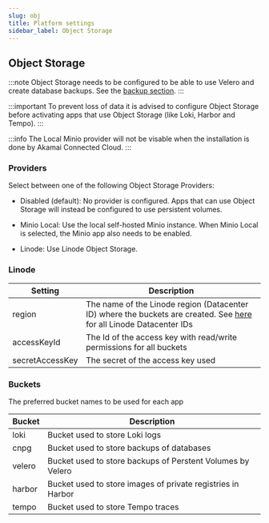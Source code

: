 ```yaml
---
slug: obj
title: Platform settings
sidebar_label: Object Storage
---
```


## Object Storage

:::note
Object Storage needs to be configured to be able to use Velero and create database backups. See the [backup section](backup.md).
:::

:::important
To prevent loss of data it is advised to configure Object Storage before activating apps that use Object Storage (like Loki, Harbor and Tempo).
:::

:::info
The Local Minio provider will not be visable when the installation is done by Akamai Connected Cloud.
:::

### Providers

Select between one of the following Object Storage Providers:

- Disabled (default): No provider is configured. Apps that can use Object Storage will instead be configured to use persistent volumes.

- Minio Local: Use the local self-hosted Minio instance. When Minio Local is selected, the Minio app also needs to be enabled.

- Linode: Use Linode Object Storage.

### Linode

| Setting | Description |
| ------- | ----------- |
| region| The name of the Linode region (Datacenter ID) where the buckets are created. See [here](https://techdocs.akamai.com/cloud-computing/docs/access-buckets-and-files-through-urls#cluster-url-s3-endpoint) for all Linode Datacenter IDs |
| accessKeyId | The Id of the access key with read/write permissions for all buckets |
| secretAccessKey | The secret of the access key used |

### Buckets

The preferred bucket names to be used for each app

| Bucket | Description |
| ------- | ----------- |
| loki    | Bucket used to store Loki logs |
| cnpg | Bucket used to store backups of databases |
| velero | Bucket used to store backups of Perstent Volumes by Velero |
| harbor | Bucket used to store images of private registries in Harbor |
| tempo | Bucket used to store Tempo traces |



